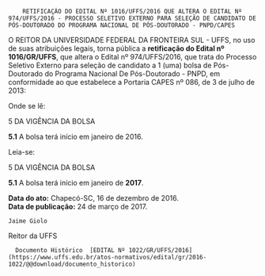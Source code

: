         RETIFICAÇÃO DO EDITAL Nº 1016/UFFS/2016 QUE ALTERA O EDITAL Nº 974/UFFS/2016 - PROCESSO SELETIVO EXTERNO PARA SELEÇÃO DE CANDIDATO DE PÓS-DOUTORADO DO PROGRAMA NACIONAL DE PÓS-DOUTORADO - PNPD/CAPES  

O REITOR DA UNIVERSIDADE FEDERAL DA FRONTEIRA SUL - UFFS, no uso de suas atribuições legais, torna pública a **retificação do Edital nº 1016/GR/UFFS**, que altera o Edital nº 974/UFFS/2016, que trata do Processo Seletivo Externo para seleção de candidato a 1 (uma) bolsa de Pós-Doutorado do Programa Nacional De Pós-Doutorado - PNPD, em conformidade ao que estabelece a Portaria CAPES nº 086, de 3 de julho de 2013:

 Onde se lê:

 5 DA VIGÊNCIA DA BOLSA

 **5.1** A bolsa terá início em janeiro de 2016.

 Leia-se:

 5 DA VIGÊNCIA DA BOLSA

 **5.1** A bolsa terá início em janeiro de **2017**.

  

   **Data do ato:** Chapecó-SC, 16 de dezembro de 2016.   
 **Data de publicação:**  24 de março de 2017. 

    Jaime Giolo   
 Reitor da UFFS 

      Documento Histórico  [EDITAL Nº 1022/GR/UFFS/2016](https://www.uffs.edu.br/atos-normativos/edital/gr/2016-1022/@@download/documento_historico)     
      